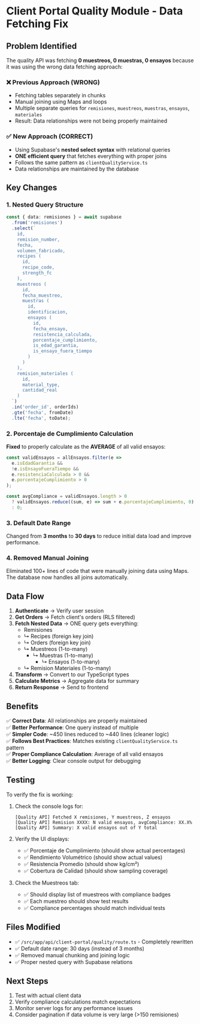 # Client Portal Quality Module - Data Fetching Fix

## Problem Identified

The quality API was fetching **0 muestreos, 0 muestras, 0 ensayos** because it was using the wrong data fetching approach:

### ❌ Previous Approach (WRONG)
- Fetching tables separately in chunks
- Manual joining using Maps and loops
- Multiple separate queries for `remisiones`, `muestreos`, `muestras`, `ensayos`, `materiales`
- Result: Data relationships were not being properly maintained

### ✅ New Approach (CORRECT)
- Using Supabase's **nested select syntax** with relational queries
- **ONE efficient query** that fetches everything with proper joins
- Follows the same pattern as `clientQualityService.ts`
- Data relationships are maintained by the database

## Key Changes

### 1. Nested Query Structure
```typescript
const { data: remisiones } = await supabase
  .from('remisiones')
  .select(`
    id,
    remision_number,
    fecha,
    volumen_fabricado,
    recipes (
      id,
      recipe_code,
      strength_fc
    ),
    muestreos (
      id,
      fecha_muestreo,
      muestras (
        id,
        identificacion,
        ensayos (
          id,
          fecha_ensayo,
          resistencia_calculada,
          porcentaje_cumplimiento,
          is_edad_garantia,
          is_ensayo_fuera_tiempo
        )
      )
    ),
    remision_materiales (
      id,
      material_type,
      cantidad_real
    )
  `)
  .in('order_id', orderIds)
  .gte('fecha', fromDate)
  .lte('fecha', toDate);
```

### 2. Porcentaje de Cumplimiento Calculation
**Fixed** to properly calculate as the **AVERAGE** of all valid ensayos:

```typescript
const validEnsayos = allEnsayos.filter(e => 
  e.isEdadGarantia && 
  !e.isEnsayoFueraTiempo && 
  e.resistenciaCalculada > 0 &&
  e.porcentajeCumplimiento > 0
);

const avgCompliance = validEnsayos.length > 0
  ? validEnsayos.reduce((sum, e) => sum + e.porcentajeCumplimiento, 0) / validEnsayos.length
  : 0;
```

### 3. Default Date Range
Changed from **3 months** to **30 days** to reduce initial data load and improve performance.

### 4. Removed Manual Joining
Eliminated 100+ lines of code that were manually joining data using Maps. The database now handles all joins automatically.

## Data Flow

1. **Authenticate** → Verify user session
2. **Get Orders** → Fetch client's orders (RLS filtered)
3. **Fetch Nested Data** → ONE query gets everything:
   - Remisiones
   - ↳ Recipes (foreign key join)
   - ↳ Orders (foreign key join)
   - ↳ Muestreos (1-to-many)
     - ↳ Muestras (1-to-many)
       - ↳ Ensayos (1-to-many)
   - ↳ Remision Materiales (1-to-many)
4. **Transform** → Convert to our TypeScript types
5. **Calculate Metrics** → Aggregate data for summary
6. **Return Response** → Send to frontend

## Benefits

✅ **Correct Data**: All relationships are properly maintained  
✅ **Better Performance**: One query instead of multiple  
✅ **Simpler Code**: ~450 lines reduced to ~440 lines (cleaner logic)  
✅ **Follows Best Practices**: Matches existing `clientQualityService.ts` pattern  
✅ **Proper Compliance Calculation**: Average of all valid ensayos  
✅ **Better Logging**: Clear console output for debugging  

## Testing

To verify the fix is working:

1. Check the console logs for:
   ```
   [Quality API] Fetched X remisiones, Y muestreos, Z ensayos
   [Quality API] Remision XXXX: N valid ensayos, avgCompliance: XX.X%
   [Quality API] Summary: X valid ensayos out of Y total
   ```

2. Verify the UI displays:
   - ✅ Porcentaje de Cumplimiento (should show actual percentages)
   - ✅ Rendimiento Volumétrico (should show actual values)
   - ✅ Resistencia Promedio (should show kg/cm²)
   - ✅ Cobertura de Calidad (should show sampling coverage)

3. Check the Muestreos tab:
   - ✅ Should display list of muestreos with compliance badges
   - ✅ Each muestreo should show test results
   - ✅ Compliance percentages should match individual tests

## Files Modified

- ✅ `/src/app/api/client-portal/quality/route.ts` - Completely rewritten
- ✅ Default date range: 30 days (instead of 3 months)
- ✅ Removed manual chunking and joining logic
- ✅ Proper nested query with Supabase relations

## Next Steps

1. Test with actual client data
2. Verify compliance calculations match expectations
3. Monitor server logs for any performance issues
4. Consider pagination if data volume is very large (>150 remisiones)

